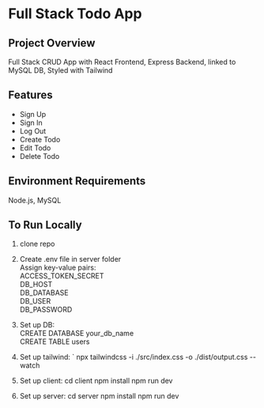 # Full Stack Todo App

## Project Overview
Full Stack CRUD App with React Frontend, Express Backend, linked to MySQL DB, Styled with Tailwind

## Features
- Sign Up
- Sign In
- Log Out
- Create Todo
- Edit Todo
- Delete Todo

## Environment Requirements
Node.js, MySQL

## To Run Locally
1. clone repo

2. Create .env file in server folder  
Assign key-value pairs:  
ACCESS_TOKEN_SECRET  
DB_HOST  
DB_DATABASE  
DB_USER  
DB_PASSWORD  

3. Set up DB:  
CREATE DATABASE your_db_name  
CREATE TABLE users  

4. Set up tailwind:
` npx tailwindcss -i ./src/index.css -o ./dist/output.css --watch

5. Set up client:
cd client npm install npm run dev

6. Set up server:
cd server npm install npm run dev




